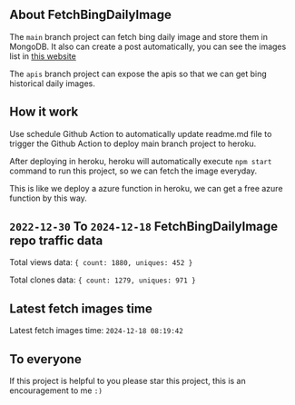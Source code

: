 ## About FetchBingDailyImage

The `main` branch project can fetch bing daily image and store them in MongoDB.
It also can create a post automatically, you can see the images list in [this website](https://oursalbum.netlify.app)

The `apis` branch project can expose the apis so that we can get bing historical daily images.

## How it work

Use schedule Github Action to automatically update readme.md file to trigger the Github Action to deploy main branch project to heroku.

After deploying in heroku, heroku will automatically execute `npm start` command to run this project, so we can fetch the image everyday.

This is like we deploy a azure function in heroku, we can get a free azure function by this way.

## `2022-12-30` To `2024-12-18` FetchBingDailyImage repo traffic data

Total views data: `{ count: 1880, uniques: 452 }`

Total clones data: `{ count: 1279, uniques: 971 }`

## Latest fetch images time

Latest fetch images time: `2024-12-18 08:19:42`

## To everyone

If this project is helpful to you please star this project, this is an encouragement to me `:)`



